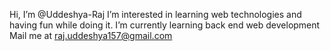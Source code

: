 Hi, I’m @Uddeshya-Raj
I’m interested in learning web technologies and having fun while doing it.
I’m currently learning back end web development
Mail me at raj.uddeshya157@gmail.com

<!---
Uddeshya-Raj/Uddeshya-Raj is a ✨ special ✨ repository because its `README.md` (this file) appears on your GitHub profile.
You can click the Preview link to take a look at your changes.
--->

